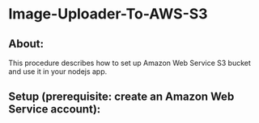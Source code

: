 # Image-Uploader-To-AWS-S3

## About:
This procedure describes how to set up Amazon Web Service S3 bucket and use it in your nodejs app.

## Setup (prerequisite: create an Amazon Web Service account):

